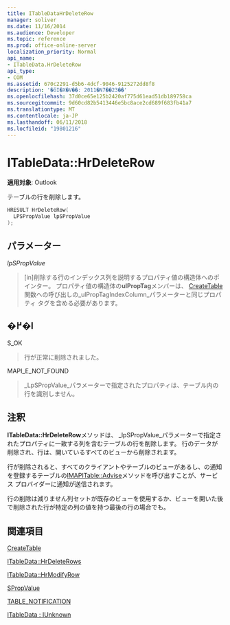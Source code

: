 ```yaml
---
title: ITableDataHrDeleteRow
manager: soliver
ms.date: 11/16/2014
ms.audience: Developer
ms.topic: reference
ms.prod: office-online-server
localization_priority: Normal
api_name:
- ITableData.HrDeleteRow
api_type:
- COM
ms.assetid: 670c2291-d5b6-4dcf-9046-9125272dd8f8
description: '�ŏI�X�V��: 2011�N7��23��'
ms.openlocfilehash: 37d0ce65e125b2420af775d61ead51db189758ca
ms.sourcegitcommit: 9d60cd82b5413446e5bc8ace2cd689f683fb41a7
ms.translationtype: MT
ms.contentlocale: ja-JP
ms.lasthandoff: 06/11/2018
ms.locfileid: "19801216"
---
```

# <a name="itabledatahrdeleterow"></a>ITableData::HrDeleteRow

  
  
**適用対象**: Outlook 
  
テーブルの行を削除します。
  
```cpp
HRESULT HrDeleteRow(
  LPSPropValue lpSPropValue
);
```

## <a name="parameters"></a>パラメーター

 _lpSPropValue_
  
> [in]削除する行のインデックス列を説明するプロパティ値の構造体へのポインター。 プロパティ値の構造体の**ulPropTag**メンバーは、 [CreateTable](createtable.md)関数への呼び出しの_ulPropTagIndexColumn_パラメーターと同じプロパティ タグを含める必要があります。 
    
## <a name="return-value"></a>�߂�l

S_OK 
  
> 行が正常に削除されました。
    
MAPI_E_NOT_FOUND 
  
> _LpSPropValue_パラメーターで指定されたプロパティは、テーブル内の行を識別しません。 
    
## <a name="remarks"></a>注釈

**ITableData::HrDeleteRow**メソッドは、 _lpSPropValue_パラメーターで指定されたプロパティに一致する列を含むテーブルの行を削除します。 行のデータが削除され、行は、開いているすべてのビューから削除されます。 
  
行が削除されると、すべてのクライアントやテーブルのビューがあるし、の通知を登録するテーブルの[IMAPITable::Advise](imapitable-advise.md)メソッドを呼び出すことが、サービス プロバイダーに通知が送信されます。 
  
行の削除は減りません列セットが既存のビューを使用するか、ビューを開いた後で削除された行が特定の列の値を持つ最後の行の場合でも。
  
## <a name="see-also"></a>関連項目



[CreateTable](createtable.md)
  
[ITableData::HrDeleteRows](itabledata-hrdeleterows.md)
  
[ITableData::HrModifyRow](itabledata-hrmodifyrow.md)
  
[SPropValue](spropvalue.md)
  
[TABLE_NOTIFICATION](table_notification.md)
  
[ITableData : IUnknown](itabledataiunknown.md)


